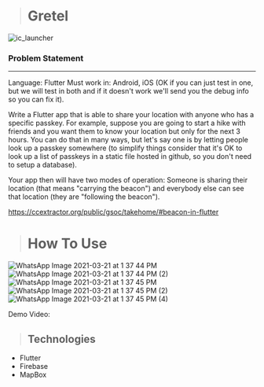 
> # Gretel
![ic_launcher](https://user-images.githubusercontent.com/52599836/111898133-205b4f00-8a4a-11eb-8bf8-7f267b2d1510.png)


### Problem Statement
---
Language: Flutter Must work in: Android, iOS (OK if you can just test in one, but we will test in both and if it doesn't work we'll send you the debug info so you can fix it).

Write a Flutter app that is able to share your location with anyone who has a specific passkey. For example, suppose you are going to start a hike with friends and you want them to know your location but only for the next 3 hours. You can do that in many ways, but let's say one is by letting people look up a passkey somewhere (to simplify things consider that it's OK to look up a list of passkeys in a static file hosted in github, so you don't need to setup a database).

Your app then will have two modes of operation: Someone is sharing their location (that means "carrying the beacon") and everybody else can see that location (they are "following the beacon").

https://ccextractor.org/public/gsoc/takehome/#beacon-in-flutter


> #  How To Use
![WhatsApp Image 2021-03-21 at 1 37 44 PM](https://user-images.githubusercontent.com/52599836/111898322-42090600-8a4b-11eb-82f6-ed6ec0109ec8.jpeg)
![WhatsApp Image 2021-03-21 at 1 37 44 PM (2)](https://user-images.githubusercontent.com/52599836/111898332-50572200-8a4b-11eb-9769-7d346778af94.jpeg)
![WhatsApp Image 2021-03-21 at 1 37 45 PM](https://user-images.githubusercontent.com/52599836/111898337-551bd600-8a4b-11eb-931f-2c90b6e654c4.jpeg)
![WhatsApp Image 2021-03-21 at 1 37 45 PM (2)](https://user-images.githubusercontent.com/52599836/111898340-5947f380-8a4b-11eb-8cc0-9ffa62c5190a.jpeg)
![WhatsApp Image 2021-03-21 at 1 37 45 PM (4)](https://user-images.githubusercontent.com/52599836/111898343-5e0ca780-8a4b-11eb-8e27-1ce392927e1a.jpeg)

Demo Video:



> ##  Technologies

- Flutter
- Firebase
- MapBox
